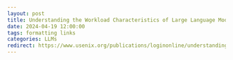 ```yaml
---
layout: post
title: Understanding the Workload Characteristics of Large Language Model Development
date: 2024-04-19 12:00:00
tags: formatting links
categories: LLMs
redirect: https://www.usenix.org/publications/loginonline/understanding-workload-characteristics-large-language-model-development
---
```



